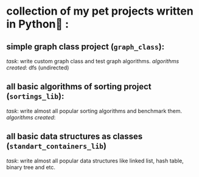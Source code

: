 # collection of my pet projects written in Python🐍 :

## simple graph class project (`graph_class`):

_task_: write custom graph class and test graph algorithms.
_algorithms created_: dfs (undirected)

## all basic algorithms of sorting project (`sortings_lib`):

_task_: write almost all popular sorting algorithms and benchmark them.
_algorithms created_: 

## all basic data structures as classes (`standart_containers_lib`)

_task_: write almost all popular data structures like linked list, hash table, binary tree and etc. 